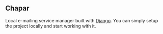 ## Chapar
Local e-mailing service manager built with [Django](https://www.djangoproject.com/). You can simply setup the project locally and start working with it.
